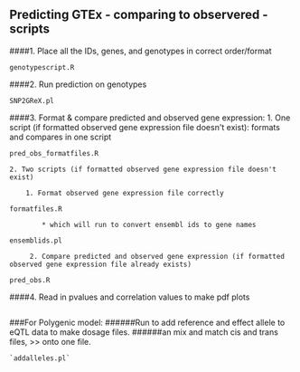 ## Predicting GTEx - comparing to observered - scripts
####1. Place all the IDs, genes, and genotypes in correct order/format

````
genotypescript.R
````

####2. Run prediction on genotypes    
````
SNP2GReX.pl
````

####3. Format & compare predicted and observed gene expression:
        1. One script (if formatted observed gene expression file doesn't exist): formats and compares in one script


````
pred_obs_formatfiles.R
````


    2. Two scripts (if formatted observed gene expression file doesn't exist)
    
        1. Format observed gene expression file correctly 

````
formatfiles.R
````


            * which will run to convert ensembl ids to gene names
            
````
ensemblids.pl
````
         2. Compare predicted and observed gene expression (if formatted observed gene expression file already exists)

````
pred_obs.R
````

####4. Read in pvalues and correlation values to make pdf plots

````plots.R
````


###For Polygenic model:
######Run to add reference and effect allele to eQTL data to make dosage files.
######an mix and match cis and trans files, >> onto one file.

    `addalleles.pl`
    
